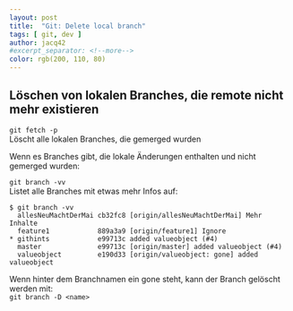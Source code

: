 ```yaml
---
layout: post
title:  "Git: Delete local branch"
tags: [ git, dev ]
author: jacq42
#excerpt_separator: <!--more-->
color: rgb(200, 110, 80)
---
```


## Löschen von lokalen Branches, die remote nicht mehr existieren

`git fetch -p`\
Löscht alle lokalen Branches, die gemerged wurden

Wenn es Branches gibt, die lokale Änderungen enthalten und nicht gemerged wurden:

`git branch -vv`\
Listet alle Branches mit etwas mehr Infos auf:
```
$ git branch -vv
  allesNeuMachtDerMai cb32fc8 [origin/allesNeuMachtDerMai] Mehr Inhalte
  feature1            889a3a9 [origin/feature1] Ignore
* githints            e99713c added valueobject (#4)
  master              e99713c [origin/master] added valueobject (#4)
  valueobject         e190d33 [origin/valueobject: gone] added valueobject
```

Wenn hinter dem Branchnamen ein gone steht, kann der Branch gelöscht werden mit:\
`git branch -D <name>`